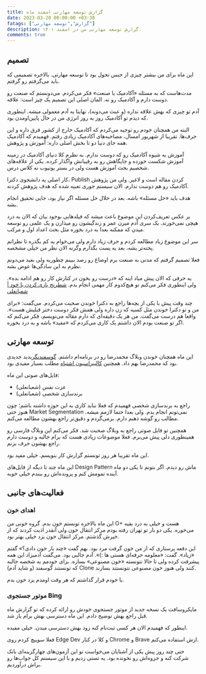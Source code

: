 ```yaml
---
title: گزارش توسعه مهارتی اسفند ماه
date: 2023-03-20 00:00:00 +03:30
fatags: ["گزارش","توسعه مهارتی"]
description: گزارش توسعه مهارتی من در اسفند ۱۴۰۱. 
comments: true
---
```


## تصمیم
این ماه برای من بیشتر چیزی از جنس تحول بود تا توسعه مهارتی. بالاخره تصمیمی که باید می‌گرفتم رو گرفتم. 

مدت‌هاست که به مسئله «آکادمیک یا صنعت» فکر می‌کردم. می‌دونستم که صنعت رو دوست دارم و آکادمیک رو نه. المان اصلی این تصمیم یک چیز است: علاقه. 

آدم تو چیزی که بهش علاقه نداره (و عبث می‌دونه)، نهایتا یه آدم معمولی میشه. اینطوری که دیدم تو آکادمیک روز به روز انرژی من در حال پایین‌اومدن بود. 

البته من همچنان خودم رو توجیه می‌کردم که آکادمیک خارج از کشور فرق داره و این حرف‌ها. تقریبا از شهریور امسال، مصاحبه‌های آکادمیک زیادی رفتم. فهمیدم که آکادمیک همه جای دنیا دو تا بخش اصلی داره: آموزش و پژوهش. 

آموزش به شیوه آکادمیک رو که دوست ندارم. به نظرم کلا دنیای آکادمیک در زمینه آموزش شکست خورده و جایگاهش رو به رقیبانش وا‌گذار کرده. یکی از علاقه‌های شخصیم بحث آموزش هست ولی در بستر یوتیوب نه کلاس درس. 

کار اصلی یه دانشجوی دکترا، Publish کردن مقاله‌ است و لاغیر. ولی من پژوهش آکادمیک رو هم دوست ندارم. الان سیستم جوری تعبیه شده که هدف پژوهش کردنه. 

هدف باید «حل مسئله» باشه. بعد در خلال حل مسئله اگر نیاز بود، جایی تحقیق انجام بشه. 

بر عکس تعریف‌کردن این موضوع باعث میشه که فیلد‌هایی بوجود بیان که الان به درد هیچی نمی‌خورند. یک سری آدم میرن عمر و زندگیشون رو میذارن و یک علمی رو توسعه میدن که ممکنه بعدا به درد بخوره مثل بحث اعداد اول و مرکب. 

سر این موضوع زیاد مطالعه کردم و حرف زیاد دارم ولی می‌خوام یه کم بگذره تا نظراتم پخته‌تر بشه، بعد یه پست بگذارم وگرنه الان نظر من خیلی مشخصه. 

فعلا تصمیم گرفتم که مدتی به صنعت برم اوضاع رو رصد ببینم چطوریه ولی بعید می‌دونم نظرم به این سادگی‌ها عوض بشه. 

یه حرفی که الان پیش میاد اینه که «درست رو بخون در کنارش کار رو هم ادامه بده». ولی اینطوری فکر می‌کنم تو هیچ‌کدوم کار مهمی انجام بدم. [شطرنج بازی کردن با خود | شعبانعلی](https://mrshabanali.com/%d8%b4%d8%b7%d8%b1%d9%86%d8%ac-%d8%a8%d8%a7%d8%b2%db%8c-%da%a9%d8%b1%d8%af%d9%86-%d8%a8%d8%a7-%d8%ae%d9%88%d8%af-%d8%b3%d8%b1%da%af%d8%b1%d9%85-%da%a9%d9%86%d9%86%d8%af%d9%87-%db%8c%d8%a7-%d9%85/)

چند وقت پیش با یکی از بچه‌ها راجع به دکترا خوندن صحبت می‌کردم. می‌گفت: «برای من و تو دکترا خوندن مثل کسیه که زن داره ولی همش فکر دوست دختر قبلیش هست». واقعا هم درست می‌گفت. من هر یک دقیقه‌ای که دارم مقاله می‌نویسم، فکر می‌کنم که اگر تو صنعت بودم الان داشتم یک کاری می‌کردم که «مفید» باشه و به درد بخوره.

## توسعه مهارتی
این ماه همچنان خوندن وبلاگ محمدرضا رو در برنامه‌ام داشتم. [گوسفندنگری](https://mrshabanali.com/%D8%A8%D9%87%D8%B1%D9%87-%D8%A8%D8%B1%D8%AF%D8%A7%D8%B1%DB%8C-%D8%A7%D8%B2-%D8%B8%D8%B1%D9%81%DB%8C%D8%AA-%D9%87%D8%A7-%D9%88-%D9%86%DA%AF%D8%B1%D8%B4-%DA%AF%D9%88%D8%B3%D9%81%D9%86%D8%AF%D8%A7%D9%86/)دید جدیدی بود که محمدرضا بهم داد. همچنین [کالیبراسیون اشتباه](https://mrshabanali.com/%D8%A8%D8%B1%D8%A7%DB%8C-%D8%A8%D9%87%D8%B1%D9%88%D8%B2-%D9%85%D8%B7%DB%8C%D8%B9-%D8%AF%D8%B1%D8%A8%D8%A7%D8%B1%D9%87%E2%80%8C%E2%80%8C%DB%8C-%DA%A9%D8%A7%D9%84%DB%8C%D8%A8%D8%B1%D8%A7%D8%B3%DB%8C/) مطلب بسیار مفیدی بود. 

فایل‌های صوتی این ماه:
- عزت نفس (شعبانعلی)
- برندسازی شخصی (شعبانعلی)

راجع به برندسازی شخصی فهمیدم که فعلا نباید کاری به این حوزه داشته باشم؛ چون هنوز حتی Market Segmentation نمی‌تونم انجام بدم. ولی بعدا حتما لازمم میشه. مطالب رو گوشه ذهنم دارم. برمی‌گردم و دقیق‌تر راجع بهشون مطالعه می‌کنم. 

همچنین تو فایل صوتی راجع به وبلاگ صحبت شد. فکر می‌کنم این وبلاگ فارسی رو همینطوری دلی پیش می‌برم. فعلا موضوعات زیادی هست که برام جالبه و دوست دارم راجع بهشون حرف بزنم. 

این ماه تقریبا هر روز تونستم گزارش کار بنویسم. خیلی مفید بود. 

این ماه چند تا دیگه از فایل‌های Design Pattern ماش رو دیدم. اگر بتونم تا یکی دو ماه آینده تمومش کنم و پرونده‌اش رو ببندم خیلی خوبه. 

## فعالیت‌های جانبی
### اهدای خون
این ماه بالاخره تونستم خون بدم. گروه خونی من O+ هست و خیلی به درد بقیه می‌خوره. یکی دو بار تو تهران رفته بودم مرکز انتقال خون ولی آنقدر اذیت کردند که از خیرش گذشتم. مرکز انتقال خون یزد خیلی بهتر بود. 

این دفعه پرستاری که از من خون گرفت مرد بود. بهم گفت «چند بار خون دادی؟» گفتم «زیاد». گفت: «معلومه حرفه‌ای هستی ها :)». آدم جالبی بود. می‌گفت آدمیزاد این همه پیشرفت کرده ولی تا حالا نتونسته «خون مصنوعی» بسازه. برای خودمم به شخصه جالبه که تونستند گوسفند (و شاید آدم) Clone کنند ولی هنوز خون مصنوعی نتونستند بسازند. 

با خودم قرار گذاشتم که هر وقت اومدم یزد خون بدم.
### موتور جستجوی Bing
مایکروسافت یک نسخه جدید از موتور جستجوی خودش رو ارائه کرده که تو گزارش ماه قبل راجع بهش توضیح دادم. این ماه دسترسی بهش برام باز شد. 

اینطور که فهمیدم الان هر کسی ثبت‌نام کنه زود بهش دسترسی میدن. خیلی مفیده. 

فعلا سوییچ کردم روی Edge Dev و کلا در کنار Chrome و Brave ازش استفاده می‌کنم. 

حتی چند روز پیش یکی از آشنایان می‌خواست تو این آزمون‌های چهارگزینه‌ای بانک شرکت کنه و جزوه‌اش رو نخونده بود. یه تستی زدیم و با این سیستم کل جواب‌ها رو براش درآوردیم. 
